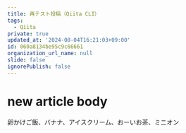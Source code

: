 ```yaml
---
title: 再テスト投稿（Qiita CLI）
tags:
  - Qiita
private: true
updated_at: '2024-08-04T16:21:03+09:00'
id: 060a8134be95c9c66661
organization_url_name: null
slide: false
ignorePublish: false
---
```

# new article body
卵かけご飯、バナナ、アイスクリーム、おーいお茶、ミニオン
